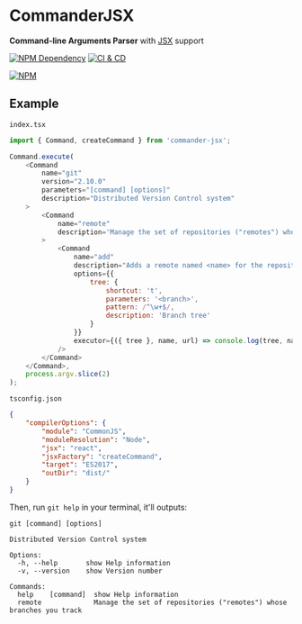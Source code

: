 # CommanderJSX

**Command-line Arguments Parser** with [JSX][1] support

[![NPM Dependency](https://david-dm.org/TechQuery/CommanderJSX.svg)][2]
[![CI & CD](https://github.com/TechQuery/CommanderJSX/actions/workflows/main.yml/badge.svg)][3]

[![NPM](https://nodei.co/npm/commander-jsx.png?downloads=true&downloadRank=true&stars=true)][4]

## Example

`index.tsx`

```JavaScript
import { Command, createCommand } from 'commander-jsx';

Command.execute(
    <Command
        name="git"
        version="2.10.0"
        parameters="[command] [options]"
        description="Distributed Version Control system"
    >
        <Command
            name="remote"
            description='Manage the set of repositories ("remotes") whose branches you track'
        >
            <Command
                name="add"
                description="Adds a remote named <name> for the repository at <url>"
                options={{
                    tree: {
                        shortcut: 't',
                        parameters: '<branch>',
                        pattern: /^\w+$/,
                        description: 'Branch tree'
                    }
                }}
                executor={({ tree }, name, url) => console.log(tree, name, url)}
            />
        </Command>
    </Command>,
    process.argv.slice(2)
);
```

`tsconfig.json`

```JSON
{
    "compilerOptions": {
        "module": "CommonJS",
        "moduleResolution": "Node",
        "jsx": "react",
        "jsxFactory": "createCommand",
        "target": "ES2017",
        "outDir": "dist/"
    }
}
```

Then, run `git help` in your terminal, it'll outputs:

    git [command] [options]

    Distributed Version Control system

    Options:
      -h, --help       show Help information
      -v, --version    show Version number

    Commands:
      help    [command]  show Help information
      remote             Manage the set of repositories ("remotes") whose branches you track

[1]: https://facebook.github.io/jsx/
[2]: https://david-dm.org/TechQuery/CommanderJSX
[3]: https://github.com/TechQuery/CommanderJSX/actions/workflows/main.yml
[4]: https://nodei.co/npm/commander-jsx/
